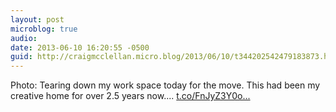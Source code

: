 ```yaml
---
layout: post
microblog: true
audio: 
date: 2013-06-10 16:20:55 -0500
guid: http://craigmcclellan.micro.blog/2013/06/10/t344202542479183873.html
---
```

Photo: Tearing down my work space today for the move. This had been my creative home for over 2.5 years now.... [t.co/FnJyZ3Y0o...](http://t.co/FnJyZ3Y0o7)
